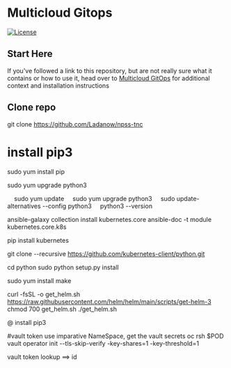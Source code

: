 # Multicloud Gitops

[![License](https://img.shields.io/badge/License-Apache%202.0-blue.svg)](https://opensource.org/licenses/Apache-2.0)

## Start Here

If you've followed a link to this repository, but are not really sure what it contains
or how to use it, head over to [Multicloud GitOps](http://hybrid-cloud-patterns.io/multicloud-gitops/)
for additional context and installation instructions


## Clone repo
git clone https://github.com/Ladanow/npss-tnc

# install pip3
sudo yum install pip

sudo yum upgrade python3

    sudo yum update
    sudo yum upgrade python3
    sudo update-alternatives --config python3
    python3 --version


ansible-galaxy collection install kubernetes.core
 ansible-doc -t module kubernetes.core.k8s


 pip install kubernetes

 git clone --recursive https://github.com/kubernetes-client/python.git

 cd python
  sudo python setup.py install

  sudo yum install make

  curl -fsSL -o get_helm.sh https://raw.githubusercontent.com/helm/helm/main/scripts/get-helm-3
 chmod 700 get_helm.sh
 ./get_helm.sh



@ install pip3



 #vault token
 use imparative NameSpace, get the vault secrets
 oc rsh $POD
 vault operator init --tls-skip-verify -key-shares=1 -key-threshold=1

 vault token lookup ==> id 





